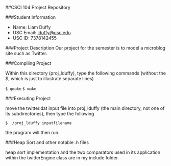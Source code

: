 ##CSCI 104 Project Repository

###Student Information
  + Name: Liam Duffy
  + USC Email: lduffy@usc.edu
  + USC ID: 7378142455

###Project Description
Our project for the semester is to model a microblog site such as Twitter.

###Compiling Project

Within this directory (proj_lduffy), type the following commands (without the $, which is just to illustrate separate lines)

``$ qmake``
``$ make ``

###Executing Project

move the twitter.dat input file into proj_lduffy (the main directory, not one of its subdirectories), then type the following

``$ ./proj_lduffy inputfilename``

the program will then run.


###Heap Sort and other notable .h files

heap sort implementation and the two comparators used in its application within the twitterEngine class are in my include folder.
